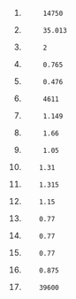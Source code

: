 1)			14750
2)			35.013
3)			2
4)			0.765
5)			0.476
6)			4611
7)			1.149
8)			1.66
9)			1.05
10)			1.31
11)			1.315
12)			1.15
13)			0.77
14)			0.77
15)			0.77
16)			0.875
17)			39600